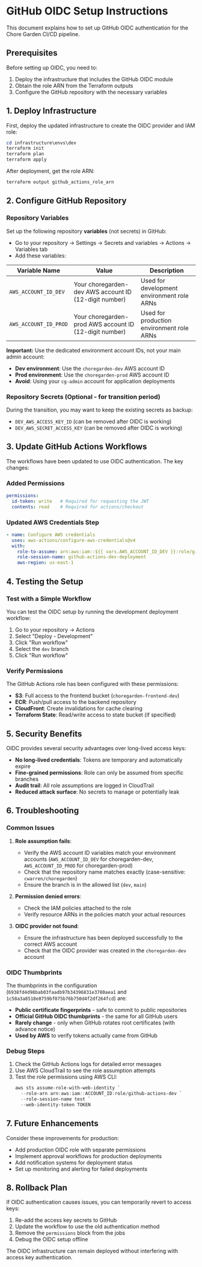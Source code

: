 # GitHub OIDC Setup Instructions

This document explains how to set up GitHub OIDC authentication for the Chore Garden CI/CD pipeline.

## Prerequisites

Before setting up OIDC, you need to:

1. Deploy the infrastructure that includes the GitHub OIDC module
2. Obtain the role ARN from the Terraform outputs
3. Configure the GitHub repository with the necessary variables

## 1. Deploy Infrastructure

First, deploy the updated infrastructure to create the OIDC provider and IAM role:

```powershell
cd infrastructure\envs\dev
terraform init
terraform plan
terraform apply
```

After deployment, get the role ARN:

```powershell
terraform output github_actions_role_arn
```

## 2. Configure GitHub Repository

### Repository Variables

Set up the following repository **variables** (not secrets) in GitHub:
- Go to your repository → Settings → Secrets and variables → Actions → Variables tab
- Add these variables:

| Variable Name | Value | Description |
|---------------|-------|-------------|
| `AWS_ACCOUNT_ID_DEV` | Your choregarden-dev AWS account ID (12-digit number) | Used for development environment role ARNs |
| `AWS_ACCOUNT_ID_PROD` | Your choregarden-prod AWS account ID (12-digit number) | Used for production environment role ARNs |

**Important:** Use the dedicated environment account IDs, not your main admin account:
- **Dev environment**: Use the `choregarden-dev` AWS account ID
- **Prod environment**: Use the `choregarden-prod` AWS account ID  
- **Avoid**: Using your `cg-admin` account for application deployments

### Repository Secrets (Optional - for transition period)

During the transition, you may want to keep the existing secrets as backup:
- `DEV_AWS_ACCESS_KEY_ID` (can be removed after OIDC is working)
- `DEV_AWS_SECRET_ACCESS_KEY` (can be removed after OIDC is working)

## 3. Update GitHub Actions Workflows

The workflows have been updated to use OIDC authentication. The key changes:

### Added Permissions
```yaml
permissions:
  id-token: write   # Required for requesting the JWT
  contents: read    # Required for actions/checkout
```

### Updated AWS Credentials Step
```yaml
- name: Configure AWS credentials
  uses: aws-actions/configure-aws-credentials@v4
  with:
    role-to-assume: arn:aws:iam::${{ vars.AWS_ACCOUNT_ID_DEV }}:role/github-actions-dev
    role-session-name: github-actions-dev-deployment
    aws-region: us-east-1
```

## 4. Testing the Setup

### Test with a Simple Workflow

You can test the OIDC setup by running the development deployment workflow:

1. Go to your repository → Actions
2. Select "Deploy - Development" 
3. Click "Run workflow"
4. Select the `dev` branch
5. Click "Run workflow"

### Verify Permissions

The GitHub Actions role has been configured with these permissions:
- **S3**: Full access to the frontend bucket (`choregarden-frontend-dev`)
- **ECR**: Push/pull access to the backend repository
- **CloudFront**: Create invalidations for cache clearing
- **Terraform State**: Read/write access to state bucket (if specified)

## 5. Security Benefits

OIDC provides several security advantages over long-lived access keys:

- **No long-lived credentials**: Tokens are temporary and automatically expire
- **Fine-grained permissions**: Role can only be assumed from specific branches
- **Audit trail**: All role assumptions are logged in CloudTrail
- **Reduced attack surface**: No secrets to manage or potentially leak

## 6. Troubleshooting

### Common Issues

1. **Role assumption fails**: 
   - Verify the AWS account ID variables match your environment accounts (`AWS_ACCOUNT_ID_DEV` for choregarden-dev, `AWS_ACCOUNT_ID_PROD` for choregarden-prod)
   - Check that the repository name matches exactly (case-sensitive: `cwarren/choregarden`)
   - Ensure the branch is in the allowed list (`dev`, `main`)

2. **Permission denied errors**:
   - Check the IAM policies attached to the role
   - Verify resource ARNs in the policies match your actual resources

3. **OIDC provider not found**:
   - Ensure the infrastructure has been deployed successfully to the correct AWS account
   - Check that the OIDC provider was created in the `choregarden-dev` account

### OIDC Thumbprints

The thumbprints in the configuration (`6938fd4d98bab03faadb97b34396831e3780aea1` and `1c58a3a8518e8759bf075b76b750d4f2df264fcd`) are:
- **Public certificate fingerprints** - safe to commit to public repositories
- **Official GitHub OIDC thumbprints** - the same for all GitHub users
- **Rarely change** - only when GitHub rotates root certificates (with advance notice)
- **Used by AWS** to verify tokens actually came from GitHub

### Debug Steps

1. Check the GitHub Actions logs for detailed error messages
2. Use AWS CloudTrail to see the role assumption attempts
3. Test the role permissions using AWS CLI:
   ```powershell
   aws sts assume-role-with-web-identity `
     --role-arn arn:aws:iam::ACCOUNT_ID:role/github-actions-dev `
     --role-session-name test `
     --web-identity-token TOKEN
   ```

## 7. Future Enhancements

Consider these improvements for production:

- Add production OIDC role with separate permissions
- Implement approval workflows for production deployments
- Add notification systems for deployment status
- Set up monitoring and alerting for failed deployments

## 8. Rollback Plan

If OIDC authentication causes issues, you can temporarily revert to access keys:

1. Re-add the access key secrets to GitHub
2. Update the workflow to use the old authentication method
3. Remove the `permissions` block from the jobs
4. Debug the OIDC setup offline

The OIDC infrastructure can remain deployed without interfering with access key authentication.
